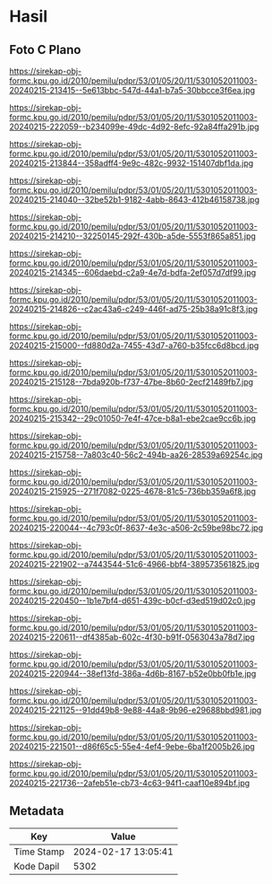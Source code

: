 # Hasil

## Foto C Plano

https://sirekap-obj-formc.kpu.go.id/2010/pemilu/pdpr/53/01/05/20/11/5301052011003-20240215-213415--5e613bbc-547d-44a1-b7a5-30bbcce3f6ea.jpg

https://sirekap-obj-formc.kpu.go.id/2010/pemilu/pdpr/53/01/05/20/11/5301052011003-20240215-222059--b234099e-49dc-4d92-8efc-92a84ffa291b.jpg

https://sirekap-obj-formc.kpu.go.id/2010/pemilu/pdpr/53/01/05/20/11/5301052011003-20240215-213844--358adff4-9e9c-482c-9932-151407dbf1da.jpg

https://sirekap-obj-formc.kpu.go.id/2010/pemilu/pdpr/53/01/05/20/11/5301052011003-20240215-214040--32be52b1-9182-4abb-8643-412b46158738.jpg

https://sirekap-obj-formc.kpu.go.id/2010/pemilu/pdpr/53/01/05/20/11/5301052011003-20240215-214210--32250145-292f-430b-a5de-5553f865a851.jpg

https://sirekap-obj-formc.kpu.go.id/2010/pemilu/pdpr/53/01/05/20/11/5301052011003-20240215-214345--606daebd-c2a9-4e7d-bdfa-2ef057d7df99.jpg

https://sirekap-obj-formc.kpu.go.id/2010/pemilu/pdpr/53/01/05/20/11/5301052011003-20240215-214826--c2ac43a6-c249-446f-ad75-25b38a91c8f3.jpg

https://sirekap-obj-formc.kpu.go.id/2010/pemilu/pdpr/53/01/05/20/11/5301052011003-20240215-215000--fd880d2a-7455-43d7-a760-b35fcc6d8bcd.jpg

https://sirekap-obj-formc.kpu.go.id/2010/pemilu/pdpr/53/01/05/20/11/5301052011003-20240215-215128--7bda920b-f737-47be-8b60-2ecf21489fb7.jpg

https://sirekap-obj-formc.kpu.go.id/2010/pemilu/pdpr/53/01/05/20/11/5301052011003-20240215-215342--29c01050-7e4f-47ce-b8a1-ebe2cae9cc6b.jpg

https://sirekap-obj-formc.kpu.go.id/2010/pemilu/pdpr/53/01/05/20/11/5301052011003-20240215-215758--7a803c40-56c2-494b-aa26-28539a69254c.jpg

https://sirekap-obj-formc.kpu.go.id/2010/pemilu/pdpr/53/01/05/20/11/5301052011003-20240215-215925--271f7082-0225-4678-81c5-736bb359a6f8.jpg

https://sirekap-obj-formc.kpu.go.id/2010/pemilu/pdpr/53/01/05/20/11/5301052011003-20240215-220044--4c793c0f-8637-4e3c-a506-2c59be98bc72.jpg

https://sirekap-obj-formc.kpu.go.id/2010/pemilu/pdpr/53/01/05/20/11/5301052011003-20240215-221902--a7443544-51c6-4966-bbf4-389573561825.jpg

https://sirekap-obj-formc.kpu.go.id/2010/pemilu/pdpr/53/01/05/20/11/5301052011003-20240215-220450--1b1e7bf4-d651-439c-b0cf-d3ed519d02c0.jpg

https://sirekap-obj-formc.kpu.go.id/2010/pemilu/pdpr/53/01/05/20/11/5301052011003-20240215-220611--df4385ab-602c-4f30-b91f-0563043a78d7.jpg

https://sirekap-obj-formc.kpu.go.id/2010/pemilu/pdpr/53/01/05/20/11/5301052011003-20240215-220944--38ef13fd-386a-4d6b-8167-b52e0bb0fb1e.jpg

https://sirekap-obj-formc.kpu.go.id/2010/pemilu/pdpr/53/01/05/20/11/5301052011003-20240215-221125--91dd49b8-9e88-44a8-9b96-e29688bbd981.jpg

https://sirekap-obj-formc.kpu.go.id/2010/pemilu/pdpr/53/01/05/20/11/5301052011003-20240215-221501--d86f65c5-55e4-4ef4-9ebe-6ba1f2005b26.jpg

https://sirekap-obj-formc.kpu.go.id/2010/pemilu/pdpr/53/01/05/20/11/5301052011003-20240215-221736--2afeb51e-cb73-4c63-94f1-caaf10e894bf.jpg


## Metadata

| Key        | Value               |
| ---------- | ------------------- |
| Time Stamp | 2024-02-17 13:05:41 |
| Kode Dapil | 5302                |



